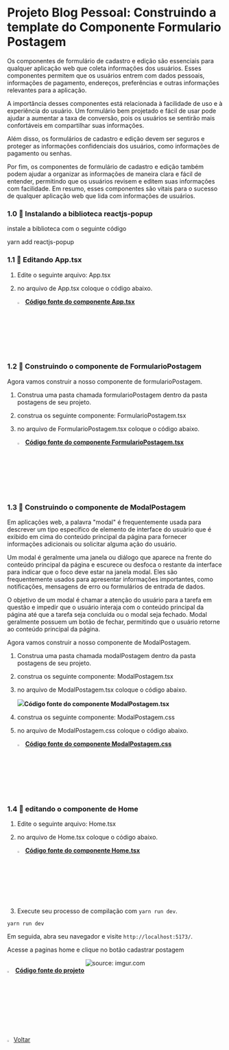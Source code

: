 ﻿<h1>Projeto Blog Pessoal: Construindo a template do Componente Formulario Postagem</h1>

Os componentes de formulário de cadastro e edição são essenciais para qualquer aplicação web que coleta informações dos usuários. Esses componentes permitem que os usuários entrem com dados pessoais, informações de pagamento, endereços, preferências e outras informações relevantes para a aplicação.

A importância desses componentes está relacionada à facilidade de uso e à experiência do usuário. Um formulário bem projetado e fácil de usar pode ajudar a aumentar a taxa de conversão, pois os usuários se sentirão mais confortáveis em compartilhar suas informações.

Além disso, os formulários de cadastro e edição devem ser seguros e proteger as informações confidenciais dos usuários, como informações de pagamento ou senhas.

Por fim, os componentes de formulário de cadastro e edição também podem ajudar a organizar as informações de maneira clara e fácil de entender, permitindo que os usuários revisem e editem suas informações com facilidade. Em resumo, esses componentes são vitais para o sucesso de qualquer aplicação web que lida com informações de usuários.

<h3>1.0 👣 Instalando a biblioteca  reactjs-popup </h3>

instale a biblioteca com o seguinte código

yarn add reactjs-popup

<h3>1.1 👣 Editando App.tsx </h3>

1. Edite o seguinte arquivo: App.tsx

2. no arquivo de App.tsx coloque o código abaixo.

   <div align="left"><img src="https://i.imgur.com/JACNZiR.png" title="source: imgur.com" width="3%"/> <a href="https://github.com/LucasCapSilva/blog-pessoal-react-2023/blob/cadastrar-postagem-template/src/App.tsx" target="_blank"><b>Código fonte do componente App.tsx</b></a> 

<h3>1.2 👣 Construindo o componente de FormularioPostagem </h3>

Agora vamos construir a nosso componente de formularioPostagem.

1. Construa uma pasta chamada formularioPostagem dentro da pasta postagens de seu projeto.

2. construa os seguinte componente: FormularioPostagem.tsx

3. no arquivo de FormularioPostagem.tsx coloque o código abaixo.

   <div align="left"><img src="https://i.imgur.com/JACNZiR.png" title="source: imgur.com" width="3%"/> <a href="https://github.com/LucasCapSilva/blog-pessoal-react-2023/blob/cadastrar-postagem-template/src/components/postagens/formularioPostagem/FormularioPostagem.tsx" target="_blank"><b>Código fonte do componente FormularioPostagem.tsx</b></a> 

<h3>1.3 👣 Construindo o componente de ModalPostagem </h3>

Em aplicações web, a palavra "modal" é frequentemente usada para descrever um tipo específico de elemento de interface do usuário que é exibido em cima do conteúdo principal da página para fornecer informações adicionais ou solicitar alguma ação do usuário.

Um modal é geralmente uma janela ou diálogo que aparece na frente do conteúdo principal da página e escurece ou desfoca o restante da interface para indicar que o foco deve estar na janela modal. Eles são frequentemente usados para apresentar informações importantes, como notificações, mensagens de erro ou formulários de entrada de dados.

O objetivo de um modal é chamar a atenção do usuário para a tarefa em questão e impedir que o usuário interaja com o conteúdo principal da página até que a tarefa seja concluída ou o modal seja fechado. Modal geralmente possuem um botão de fechar, permitindo que o usuário retorne ao conteúdo principal da página.

Agora vamos construir a nosso componente de ModalPostagem.

1. Construa uma pasta chamada modalPostagem dentro da pasta postagens de seu projeto.

2. construa os seguinte componente: ModalPostagem.tsx

3. no arquivo de ModalPostagem.tsx coloque o código abaixo.

   <div align="left"><img src="https://github.com/LucasCapSilva/blog-pessoal-react-2023/blob/cadastrar-postagem-template/src/components/postagens/modalPostagem/ModalPostagem.tsx" target="_blank"><b>Código fonte do componente ModalPostagem.tsx</b></a> 

4. construa os seguinte componente: ModalPostagem.css

5. no arquivo de ModalPostagem.css coloque o código abaixo.

   <div align="left"><img src="https://i.imgur.com/JACNZiR.png" title="source: imgur.com" width="3%"/> <a href="https://github.com/LucasCapSilva/blog-pessoal-react-2023/blob/cadastrar-postagem-template/src/components/postagens/modalPostagem/ModalPostagem.css" target="_blank"><b>Código fonte do componente ModalPostagem.css</b></a> 

<h3>1.4 👣 editando o componente de Home </h3>

1. Edite o seguinte arquivo: Home.tsx

2. no arquivo de Home.tsx coloque o código abaixo.

   <div align="left"><img src="https://i.imgur.com/JACNZiR.png" title="source: imgur.com" width="3%"/> <a href="https://github.com/LucasCapSilva/blog-pessoal-react-2023/blob/cadastrar-postagem-template/src/pages/home/Home.tsx" target="_blank"><b>Código fonte do componente Home.tsx</b></a> 



3. Execute seu processo de compilação com `yarn run dev`.

```
yarn run dev
```

Em seguida, abra seu navegador e visite `http://localhost:5173/`. 

Acesse a paginas home e clique no botão cadastrar postagem

<div align="center"><img src="https://i.imgur.com/CXIm0DZ.png" title="source: imgur.com" /></div>

<div align="left"><img src="https://i.imgur.com/JACNZiR.png" title="source: imgur.com" width="3%"/> <a href="https://github.com/LucasCapSilva/blog-pessoal-react-2023/tree/cadastrar-postagem-template" target="_blank"><b>Código fonte do projeto</b></a></div>

<br />

<br />

<div align="left"><a href="README.md"><img src="https://i.imgur.com/XMgF3gl.png" title="source: imgur.com" width="3%"/>Voltar</a></div>
